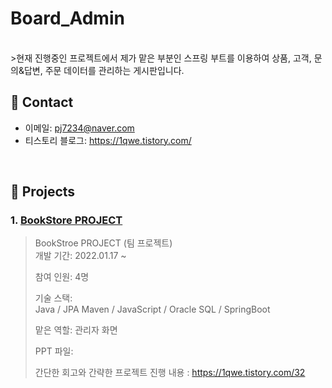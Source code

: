 # Board_Admin
</br>
>현재 진행중인 프로젝트에서 제가 맡은 부분인 스프링 부트를 이용하여 상품, 고객, 문의&답변, 주문 데이터를 관리하는 게시판입니다.
</br>

## :pushpin: Contact
- 이메일: pj7234@naver.com
- 티스토리 블로그: https://1qwe.tistory.com/
</br>

## :pushpin: Projects
### 1. [BookStore PROJECT](https://github.com/Integerous/goQuality)
>BookStroe PROJECT (팀 프로젝트)  
>개발 기간: 2022.01.17 ~
>
>참여 인원: 4명
>
>기술 스택:  
>Java / JPA Maven / JavaScript /
>Oracle SQL / SpringBoot 
>
>맡은 역할: 관리자 화면
>
>PPT 파일: 
>
>간단한 회고와 간략한 프로젝트 진행 내용 : https://1qwe.tistory.com/32



